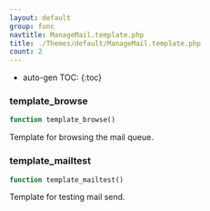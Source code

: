 ```yaml
---
layout: default
group: func
navtitle: ManageMail.template.php
title: ./Themes/default/ManageMail.template.php
count: 2
---
```

* auto-gen TOC:
{:toc}
### template_browse

```php
function template_browse()
```
Template for browsing the mail queue.



### template_mailtest

```php
function template_mailtest()
```
Template for testing mail send.




